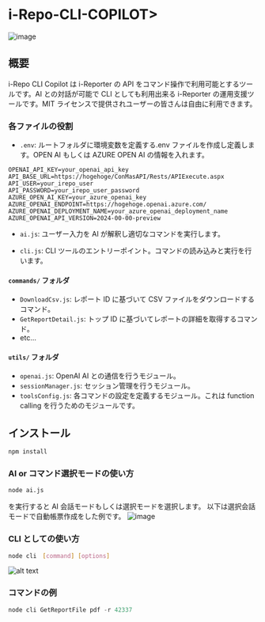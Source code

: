 # i-Repo-CLI-COPILOT>

![image](https://i.gyazo.com/6942fa80f8f5daa6d2839b844dd90cec.jpg)

## 概要

i-Repo CLI Copilot は i-Reporter の API をコマンド操作で利用可能とするツールです。AI との対話が可能で CLI としても利用出来る i-Reporter の運用支援ツールです。MIT ライセンスで提供されユーザーの皆さんは自由に利用できます。

### 各ファイルの役割

- `.env`: ルートフォルダに環境変数を定義する.env ファイルを作成し定義します。OPEN AI もしくは AZURE OPEN AI の情報を入れます。

```
OPENAI_API_KEY=your_openai_api_key
API_BASE_URL=https://hogehoge/ConMasAPI/Rests/APIExecute.aspx
API_USER=your_irepo_user
API_PASSWORD=your_irepo_user_password
AZURE_OPEN_AI_KEY=your_azure_openai_key
AZURE_OPENAI_ENDPOINT=https://hogehoge.openai.azure.com/
AZURE_OPENAI_DEPLOYMENT_NAME=your_azure_openai_deployment_name
AZURE_OPENAI_API_VERSION=2024-00-00-preview

```

- `ai.js`: ユーザー入力を AI が解釈し適切なコマンドを実行します。

- `cli.js`: CLI ツールのエントリーポイント。コマンドの読み込みと実行を行います。

#### `commands/` フォルダ

- `DownloadCsv.js`: レポート ID に基づいて CSV ファイルをダウンロードするコマンド。
- `GetReportDetail.js`: トップ ID に基づいてレポートの詳細を取得するコマンド。
- etc...

#### `utils/` フォルダ

- `openai.js`: OpenAI AI との通信を行うモジュール。
- `sessionManager.js`: セッション管理を行うモジュール。
- `toolsConfig.js`: 各コマンドの設定を定義するモジュール。これは function calling を行うためのモジュールです。

## インストール

```sh
npm install
```

### AI or コマンド選択モードの使い方

```sh
node ai.js
```

を実行すると AI 会話モードもしくは選択モードを選択します。
以下は選択会話モードで自動帳票作成をした例です。
![image](https://i.gyazo.com/8762469ed1af8a827b03de5f54f903ab.png)

### CLI としての使い方

```sh
node cli　[command] [options]
```

![alt text](https://i.gyazo.com/ab2d692d9ff1fb850622beb9a64aa3b2.png)

### コマンドの例

```js
node cli GetReportFile pdf -r 42337
```
